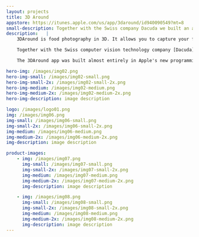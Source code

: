 ```yaml
---
layout: projects
title: 3D Around
appstore: https://itunes.apple.com/us/app/3daround/id940090549?mt=8
small-description: Together with the Swiss company Dacuda we built an app making use of their advanced computer vision technology.
description:   |
    3DAround is food photography in 3D. It allows you to capture your food (or really almost any object) in 3D using only the camera of your iPhone.

    Together with the Swiss computer vision technology company [Dacuda](http://dacuda.com) we built an app making use of their advanced computer vision technology. Using 3DAround you can capture food or everyday objects and create a 3D model. This model can be uploaded and shared with your friends.

    The 3DAround app was built almost entirely in Apple's new programming language Swift using the latest iOS technologies available. It incorporates motion sensors and OpenGL.

hero-img: /images/img02.png
hero-img-small: /images/img02-small.png
hero-img-small-2x: /images/img02-small-2x.png
hero-img-medium: /images/img02-medium.png
hero-img-medium-2x: /images/img02-medium-2x.png
hero-img-description: image description

logo: /images/logo01.png
img: /images/img06.png
img-small: /images/img06-small.png
img-small-2x: /images/img06-small-2x.png
img-medium: /images/img06-medium.png
img-medium-2x: /images/img06-medium-2x.png
img-description: image description

product-images:
    - img: /images/img07.png
      img-small: /images/img07-small.png
      img-small-2x: /images/img07-small-2x.png
      img-medium: /images/img07-medium.png
      img-medium-2x: /images/img07-medium-2x.png
      img-description: image description

    - img: /images/img08.png
      img-small: /images/img08-small.png
      img-small-2x: /images/img08-small-2x.png
      img-medium: /images/img08-medium.png
      img-medium-2x: /images/img08-medium-2x.png
      img-description: image description
---
```

